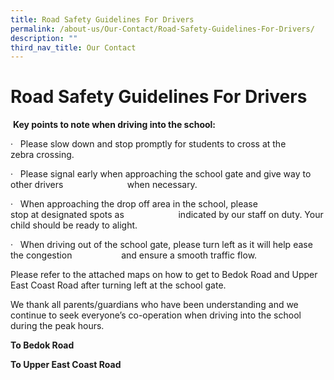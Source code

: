 ```yaml
---
title: Road Safety Guidelines For Drivers
permalink: /about-us/Our-Contact/Road-Safety-Guidelines-For-Drivers/
description: ""
third_nav_title: Our Contact
---
```

Road Safety Guidelines For Drivers
==================================

  

 <b>Key points to note when driving into the school:</b>

·   Please slow down and stop promptly for students to cross at the zebra crossing.

·   Please signal early when approaching the school gate and give way to other drivers                          when necessary.

·   When approaching the drop off area in the school, please stop at designated spots as                      indicated by our staff on duty. Your child should be ready to alight.

·   When driving out of the school gate, please turn left as it will help ease the congestion                    and ensure a smooth traffic flow.

Please refer to the attached maps on how to get to Bedok Road and Upper East Coast Road after turning left at the school gate.

We thank all parents/guardians who have been understanding and we continue to seek everyone’s co-operation when driving into the school during the peak hours.



<b>To Bedok Road</b>
	
	
<b>To Upper East Coast Road</b>